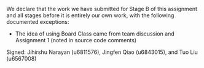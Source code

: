 We declare that the work we have submitted for Stage B of this assignment and all stages before it is entirely our own work, with the following documented exceptions:

* The idea of using Board Class came from team discussion and Assignment 1 <Hex Class> (noted in source code comments)



Signed: Jihirshu Narayan (u6811576), Jingfen Qiao (u6843015), and Tuo Liu (u6567008)